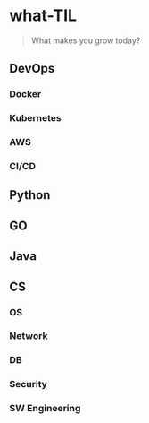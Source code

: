 # what-TIL
> What makes you grow today?
## DevOps
### Docker
### Kubernetes
### AWS
### CI/CD
   
## Python
   
## GO

## Java

## CS
### OS
### Network
### DB
### Security
### SW Engineering
### 